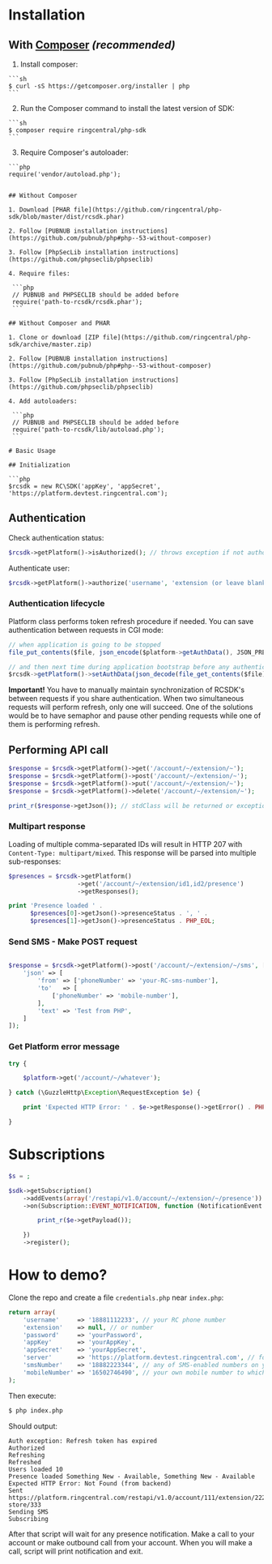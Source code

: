 # Installation

## With [Composer](http://getcomposer.org) *(recommended)*
  
  1. Install composer:
    
    ```sh
    $ curl -sS https://getcomposer.org/installer | php
    ```
  
  2. Run the Composer command to install the latest version of SDK:
  
    ```sh
    $ composer require ringcentral/php-sdk
    ```

  3. Require Composer's autoloader:
    
    ```php
    require('vendor/autoload.php');
   ```

## Without Composer

  1. Download [PHAR file](https://github.com/ringcentral/php-sdk/blob/master/dist/rcsdk.phar)
  
  2. Follow [PUBNUB installation instructions](https://github.com/pubnub/php#php--53-without-composer)
  
  3. Follow [PhpSecLib installation instructions](https://github.com/phpseclib/phpseclib)
  
  4. Require files:
  
    ```php
    // PUBNUB and PHPSECLIB should be added before
    require('path-to-rcsdk/rcsdk.phar');
    ```

## Without Composer and PHAR
    
  1. Clone or download [ZIP file](https://github.com/ringcentral/php-sdk/archive/master.zip)

  2. Follow [PUBNUB installation instructions](https://github.com/pubnub/php#php--53-without-composer)
  
  3. Follow [PhpSecLib installation instructions](https://github.com/phpseclib/phpseclib)
  
  4. Add autoloaders:
  
    ```php
    // PUBNUB and PHPSECLIB should be added before
    require('path-to-rcsdk/lib/autoload.php');
    ```
    
# Basic Usage

## Initialization

```php
$rcsdk = new RC\SDK('appKey', 'appSecret', 'https://platform.devtest.ringcentral.com');
```

## Authentication

Check authentication status:

```php
$rcsdk->getPlatform()->isAuthorized(); // throws exception if not authorized after automatic refresh
```

Authenticate user:

```php
$rcsdk->getPlatform()->authorize('username', 'extension (or leave blank)', 'password', true); // change true to false to not remember user
```

### Authentication lifecycle

Platform class performs token refresh procedure if needed. You can save authentication between requests in CGI mode:

```js
// when application is going to be stopped
file_put_contents($file, json_encode($platform->getAuthData(), JSON_PRETTY_PRINT));

// and then next time during application bootstrap before any authentication checks:
$rcsdk->getPlatform()->setAuthData(json_decode(file_get_contents($file));
```

**Important!** You have to manually maintain synchronization of RCSDK's between requests if you share authentication.
When two simultaneous requests will perform refresh, only one will succeed. One of the solutions would be to have
semaphor and pause other pending requests while one of them is performing refresh.

## Performing API call

```php
$response = $rcsdk->getPlatform()->get('/account/~/extension/~');
$response = $rcsdk->getPlatform()->post('/account/~/extension/~');
$response = $rcsdk->getPlatform()->put('/account/~/extension/~');
$response = $rcsdk->getPlatform()->delete('/account/~/extension/~');

print_r($response->getJson()); // stdClass will be returned or exception if Content-Type is not JSON
```

### Multipart response

Loading of multiple comma-separated IDs will result in HTTP 207 with `Content-Type: multipart/mixed`. This response will
be parsed into multiple sub-responses:

```php
$presences = $rcsdk->getPlatform()
                   ->get('/account/~/extension/id1,id2/presence')
                   ->getResponses();

print 'Presence loaded ' .
      $presences[0]->getJson()->presenceStatus . ', ' .
      $presences[1]->getJson()->presenceStatus . PHP_EOL;
```

### Send SMS - Make POST request

```php

$response = $rcsdk->getPlatform()->post('/account/~/extension/~/sms', [
    'json' => [
        'from' => ['phoneNumber' => 'your-RC-sms-number'],
        'to'   => [
            ['phoneNumber' => 'mobile-number'],
        ],
        'text' => 'Test from PHP',
    ]
]);
```

### Get Platform error message

```php
try {

    $platform->get('/account/~/whatever');

} catch (\GuzzleHttp\Exception\RequestException $e) {

    print 'Expected HTTP Error: ' . $e->getResponse()->getError() . PHP_EOL;

}
```

# Subscriptions

```php
$s = ;

$sdk->getSubscription()
    ->addEvents(array('/restapi/v1.0/account/~/extension/~/presence'))
    ->on(Subscription::EVENT_NOTIFICATION, function (NotificationEvent $e) {

        print_r($e->getPayload());

    })
    ->register();
```

# How to demo?

Clone the repo and create a file `credentials.php` near `index.php`:

```php
return array(
    'username'     => '18881112233', // your RC phone number
    'extension'    => null, // or number
    'password'     => 'yourPassword',
    'appKey'       => 'yourAppKey',
    'appSecret'    => 'yourAppSecret',
    'server'       => 'https://platform.devtest.ringcentral.com', // for production - https://platform.ringcentral.com
    'smsNumber'    => '18882223344', // any of SMS-enabled numbers on your RC account
    'mobileNumber' => '16502746490', // your own mobile number to which script will send sms
);
```

Then execute:

```sh
$ php index.php
```

Should output:

```
Auth exception: Refresh token has expired
Authorized
Refreshing
Refreshed
Users loaded 10
Presence loaded Something New - Available, Something New - Available
Expected HTTP Error: Not Found (from backend)
Sent https://platform.ringcentral.com/restapi/v1.0/account/111/extension/222/message-store/333
Sending SMS
Subscribing
```

After that script will wait for any presence notification. Make a call to your account or make outbound call from your
account. When you will make a call, script will print notification and exit.